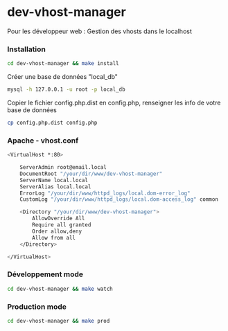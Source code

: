 # dev-vhost-manager
Pour les développeur web : Gestion des vhosts dans le localhost

### Installation
```sh
cd dev-vhost-manager && make install
```


Créer une base de données "local_db"
```sh
mysql -h 127.0.0.1 -u root -p local_db
```

Copier le fichier config.php.dist en config.php, renseigner les info de votre base de données
```sh
cp config.php.dist config.php
```

### Apache - vhost.conf
```sh
<VirtualHost *:80>

    ServerAdmin root@email.local
    DocumentRoot "/your/dir/www/dev-vhost-manager"
    ServerName local.local
    ServerAlias local.local
    ErrorLog "/your/dir/www/httpd_logs/local.dom-error_log"
    CustomLog "/your/dir/www/httpd_logs/local.dom-access_log" common

    <Directory "/your/dir/www/dev-vhost-manager">
        AllowOverride All
        Require all granted
        Order allow,deny
        Allow from all
    </Directory>

</VirtualHost>
```

### Développement mode
```sh
cd dev-vhost-manager && make watch
```

### Production mode
```sh
cd dev-vhost-manager && make prod
```
